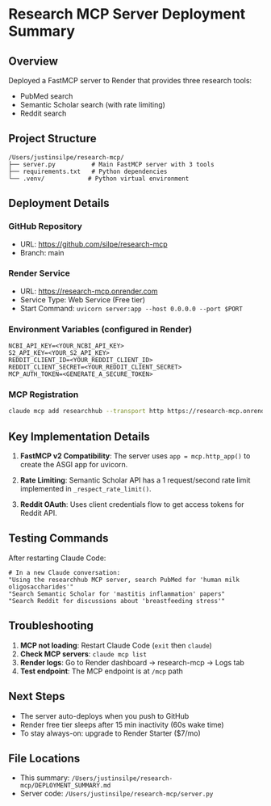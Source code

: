 # Research MCP Server Deployment Summary

## Overview
Deployed a FastMCP server to Render that provides three research tools:
- PubMed search
- Semantic Scholar search (with rate limiting)
- Reddit search

## Project Structure
```
/Users/justinsilpe/research-mcp/
├── server.py          # Main FastMCP server with 3 tools
├── requirements.txt   # Python dependencies
└── .venv/            # Python virtual environment
```

## Deployment Details

### GitHub Repository
- URL: https://github.com/silpe/research-mcp
- Branch: main

### Render Service
- URL: https://research-mcp.onrender.com
- Service Type: Web Service (Free tier)
- Start Command: `uvicorn server:app --host 0.0.0.0 --port $PORT`

### Environment Variables (configured in Render)
```
NCBI_API_KEY=<YOUR_NCBI_API_KEY>
S2_API_KEY=<YOUR_S2_API_KEY>
REDDIT_CLIENT_ID=<YOUR_REDDIT_CLIENT_ID>
REDDIT_CLIENT_SECRET=<YOUR_REDDIT_CLIENT_SECRET>
MCP_AUTH_TOKEN=<GENERATE_A_SECURE_TOKEN>
```

### MCP Registration
```bash
claude mcp add researchhub --transport http https://research-mcp.onrender.com/mcp
```

## Key Implementation Details

1. **FastMCP v2 Compatibility**: The server uses `app = mcp.http_app()` to create the ASGI app for uvicorn.

2. **Rate Limiting**: Semantic Scholar API has a 1 request/second rate limit implemented in `_respect_rate_limit()`.

3. **Reddit OAuth**: Uses client credentials flow to get access tokens for Reddit API.

## Testing Commands

After restarting Claude Code:
```
# In a new Claude conversation:
"Using the researchhub MCP server, search PubMed for 'human milk oligosaccharides'"
"Search Semantic Scholar for 'mastitis inflammation' papers"
"Search Reddit for discussions about 'breastfeeding stress'"
```

## Troubleshooting

1. **MCP not loading**: Restart Claude Code (`exit` then `claude`)
2. **Check MCP servers**: `claude mcp list`
3. **Render logs**: Go to Render dashboard → research-mcp → Logs tab
4. **Test endpoint**: The MCP endpoint is at `/mcp` path

## Next Steps

- The server auto-deploys when you push to GitHub
- Render free tier sleeps after 15 min inactivity (60s wake time)
- To stay always-on: upgrade to Render Starter ($7/mo)

## File Locations
- This summary: `/Users/justinsilpe/research-mcp/DEPLOYMENT_SUMMARY.md`
- Server code: `/Users/justinsilpe/research-mcp/server.py`